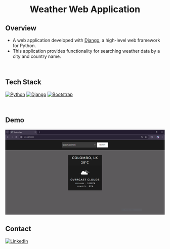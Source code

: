 <h1 align="center">Weather Web Application</h1>

## Overview
- A web application developed with [Django](https://www.djangoproject.com/), a high-level web framework for Python.
- This application provides functionality for searching weather data by a city and country name.

<br>

## Tech Stack
[![Python][Python-badge]][Python-url]
[![Django][Django-badge]][Django-url]
[![Bootstrap][Bootstrap-badge]][Bootstrap-url]

<br>

## Demo

[![Demo](https://github.com/DanushH/Django_weather_web_app/blob/main/weatherproject/weatherapp/static/media/Result.PNG)](https://www.youtube.com/embed/7hbYI6owLZs?autoplay=1&mute=1)


## Contact

[![LinkedIn][linkedin-shield]][linkedin-url]

<br>

<!-- MARKDOWN LINKS & IMAGES -->
[Python-badge]: https://img.shields.io/badge/Python-black?style=for-the-badge&logo=python&logoColor=%23FDD835
[Python-url]: https://www.python.org
[Django-badge]: https://img.shields.io/badge/Django-black?style=for-the-badge&logo=django&logoColor=%231B5E20
[Django-url]: https://www.djangoproject.com
[Bootstrap-badge]: https://img.shields.io/badge/Bootstrap-black?style=for-the-badge&logo=bootstrap&logoColor=%236A1B9A
[Bootstrap-url]: https://getbootstrap.com/
[linkedin-shield]: https://img.shields.io/badge/Linkedin-black?style=for-the-badge&logo=linkedin&logoColor=%230277BD
[linkedin-url]: https://linkedin.com/in/danushika-herath

<br/>
